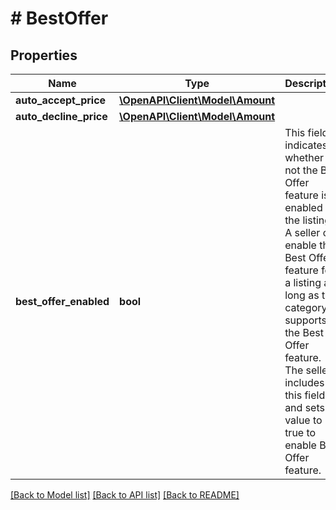 # # BestOffer

## Properties

Name | Type | Description | Notes
------------ | ------------- | ------------- | -------------
**auto_accept_price** | [**\OpenAPI\Client\Model\Amount**](Amount.md) |  | [optional] 
**auto_decline_price** | [**\OpenAPI\Client\Model\Amount**](Amount.md) |  | [optional] 
**best_offer_enabled** | **bool** | This field indicates whether or not the Best Offer feature is enabled for the listing. A seller can enable the Best Offer feature for a listing as long as the category supports the Best Offer feature. The seller includes this field and sets its value to true to enable Best Offer feature. | [optional] 

[[Back to Model list]](../../README.md#documentation-for-models) [[Back to API list]](../../README.md#documentation-for-api-endpoints) [[Back to README]](../../README.md)


